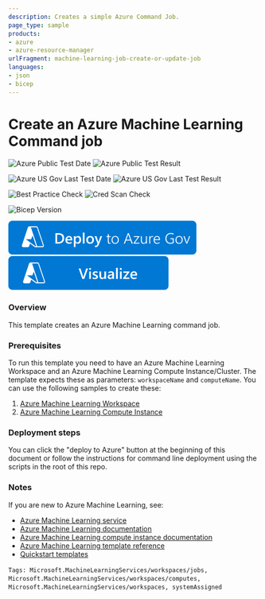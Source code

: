 ```yaml
---
description: Creates a simple Azure Command Job.
page_type: sample
products:
- azure
- azure-resource-manager
urlFragment: machine-learning-job-create-or-update-job
languages:
- json
- bicep
---
```

# Create an Azure Machine Learning Command job

![Azure Public Test Date](https://azurequickstartsservice.blob.core.windows.net/badges/quickstarts/microsoft.machinelearningservices/machine-learning-job-create-or-update-job/PublicLastTestDate.svg)
![Azure Public Test Result](https://azurequickstartsservice.blob.core.windows.net/badges/quickstarts/microsoft.machinelearningservices/machine-learning-job-create-or-update-job/PublicDeployment.svg)

![Azure US Gov Last Test Date](https://azurequickstartsservice.blob.core.windows.net/badges/quickstarts/microsoft.machinelearningservices/machine-learning-job-create-or-update-job/FairfaxLastTestDate.svg)
![Azure US Gov Last Test Result](https://azurequickstartsservice.blob.core.windows.net/badges/quickstarts/microsoft.machinelearningservices/machine-learning-job-create-or-update-job/FairfaxDeployment.svg)

![Best Practice Check](https://azurequickstartsservice.blob.core.windows.net/badges/quickstarts/microsoft.machinelearningservices/machine-learning-job-create-or-update-job/BestPracticeResult.svg)
![Cred Scan Check](https://azurequickstartsservice.blob.core.windows.net/badges/quickstarts/microsoft.machinelearningservices/machine-learning-job-create-or-update-job/CredScanResult.svg)

![Bicep Version](https://azurequickstartsservice.blob.core.windows.net/badges/quickstarts/microsoft.machinelearningservices/machine-learning-job-create-or-update-job/BicepVersion.svg)

[![Deploy To Azure](https://raw.githubusercontent.com/Azure/azure-quickstart-templates/master/1-CONTRIBUTION-GUIDE/images/deploytoazuregov.svg?sanitize=true)](https://portal.azure.us/#create/Microsoft.Template/uri/https%3A%2F%2Fraw.githubusercontent.com%2FAzure%2Fazure-quickstart-templates%2Fmaster%2Fquickstarts%2Fmicrosoft.machinelearningservices%2Fmachine-learning-job-create-or-update-job%2Fazuredeploy.json)
[![Visualize](https://raw.githubusercontent.com/Azure/azure-quickstart-templates/master/1-CONTRIBUTION-GUIDE/images/visualizebutton.svg?sanitize=true)](http://armviz.io/#/?load=https%3A%2F%2Fraw.githubusercontent.com%2FAzure%2Fazure-quickstart-templates%2Fmaster%2Fquickstarts%2Fmicrosoft.machinelearningservices%2Fmachine-learning-job-create-or-update-job%2Fazuredeploy.json)


### Overview

This template creates an Azure Machine Learning command job.

### Prerequisites

To run this template you need to have an Azure Machine Learning Workspace and an Azure Machine Learning Compute Instance/Cluster. The template expects these as parameters: `workspaceName` and `computeName`. You can use the following samples to create these:

1. [Azure Machine Learning Workspace](https://docs.microsoft.com/en-us/samples/azure/azure-quickstart-templates/modules-machine-learning-workspace-0.9/)
2. [Azure Machine Learning Compute Instance](https://docs.microsoft.com/en-us/samples/azure/azure-quickstart-templates/machine-learning-compute-create-computeinstance/)

### Deployment steps

You can click the "deploy to Azure" button at the beginning of this document or follow the instructions for command line deployment using the scripts in the root of this repo.

### Notes

If you are new to Azure Machine Learning, see:

- [Azure Machine Learning service](https://azure.microsoft.com/services/machine-learning-service/)
- [Azure Machine Learning documentation](https://docs.microsoft.com/azure/machine-learning/)
- [Azure Machine Learning compute instance documentation](https://docs.microsoft.com/azure/machine-learning/concept-compute-instance)
- [Azure Machine Learning template reference](https://docs.microsoft.com/azure/templates/microsoft.machinelearningservices/allversions)
- [Quickstart templates](https://azure.microsoft.com/resources/templates/)

`Tags: Microsoft.MachineLearningServices/workspaces/jobs, Microsoft.MachineLearningServices/workspaces/computes, Microsoft.MachineLearningServices/workspaces, systemAssigned`
